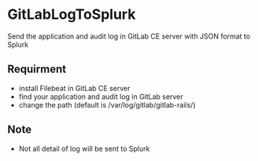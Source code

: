 # GitLabLogToSplurk
Send the application and audit log in GitLab CE server with JSON format to Splurk

## Requirment
- install Filebeat in GitLab CE server
- find your application and audit log in GitLab server
- change the path (default is /var/log/gitlab/gitlab-rails/)

## Note
- Not all detail of log will be sent to Splurk 
